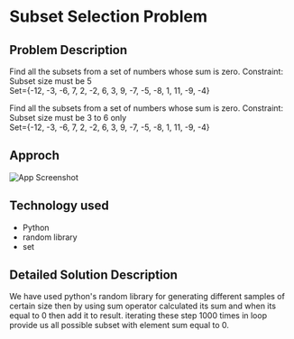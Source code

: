 
# Subset Selection Problem


## Problem Description

Find all the subsets from a set of numbers whose sum is zero.
Constraint: Subset size must be 5  
Set={-12, -3, -6, 7, 2, -2, 6, 3, 9, -7, -5, -8, 1, 11, -9, -4}

Find all the subsets from a set of numbers whose sum is zero.
Constraint: Subset size must be 3 to 6 only  
Set={-12, -3, -6, 7, 2, -2, 6, 3, 9, -7, -5, -8, 1, 11, -9, -4}

## Approch

![App Screenshot](https://user-images.githubusercontent.com/7460892/173567150-e42f9d90-456e-4732-b30c-5820dd8bd55f.png)


## Technology used

- Python
- random library
- set




## Detailed Solution Description

We have used python's random library for generating different samples of certain size then by using sum operator calculated its sum and when its equal to 0 then add it to result. iterating these step 1000 times in loop provide us all possible subset with element sum equal to 0.

